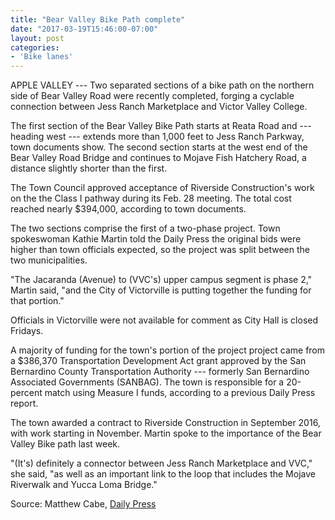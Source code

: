 ```yaml
---
title: "Bear Valley Bike Path complete"
date: "2017-03-19T15:46:00-07:00"
layout: post
categories:
- 'Bike lanes'
---
```


APPLE VALLEY --- Two separated sections of a bike path on the northern side of Bear Valley Road were recently completed, forging a cyclable connection between Jess Ranch Marketplace and Victor Valley College.

The first section of the Bear Valley Bike Path starts at Reata Road and --- heading west --- extends more than 1,000 feet to Jess Ranch Parkway, town documents show. The second section starts at the west end of the Bear Valley Road Bridge and continues to Mojave Fish Hatchery Road, a distance slightly shorter than the first.

The Town Council approved acceptance of Riverside Construction's work on the the Class I pathway during its Feb. 28 meeting. The total cost reached nearly $394,000, according to town documents.

The two sections comprise the first of a two-phase project. Town spokeswoman Kathie Martin told the Daily Press the original bids were higher than town officials expected, so the project was split between the two municipalities.

"The Jacaranda (Avenue) to (VVC's) upper campus segment is phase 2," Martin said, "and the City of Victorville is putting together the funding for that portion."

Officials in Victorville were not available for comment as City Hall is closed Fridays.

A majority of funding for the town's portion of the project project came from a $386,370 Transportation Development Act grant approved by the San Bernardino County Transportation Authority --- formerly San Bernardino Associated Governments (SANBAG). The town is responsible for a 20-percent match using Measure I funds, according to a previous Daily Press report.

The town awarded a contract to Riverside Construction in September 2016, with work starting in November. Martin spoke to the importance of the Bear Valley Bike path last week.

"(It's) definitely a connector between Jess Ranch Marketplace and VVC," she said, "as well as an important link to the loop that includes the Mojave Riverwalk and Yucca Loma Bridge."

Source: Matthew Cabe, [Daily Press](https://www.vvdailypress.com)
